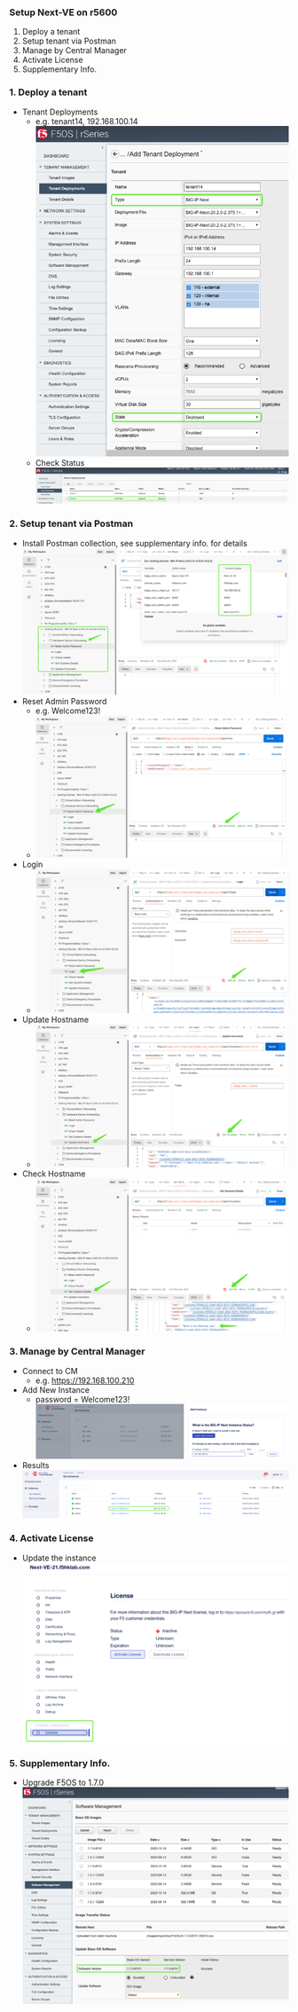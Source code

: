 ### Setup Next-VE on r5600
1. Deploy a tenant
2. Setup tenant via Postman
3. Manage by Central Manager
4. Activate License
5. Supplementary Info.

### 1. Deploy a tenant
+ Tenant Deployments
  + e.g. tenant14, 192.168.100.14  
  ![alt text](image-12.png)
  + Check Status
  ![alt text](image-14.png)

### 2. Setup tenant via Postman
+ Install Postman collection, see supplementary info. for details
  ![alt text](image-15.png)
+ Reset Admin Password
  + e.g. Welcome123!
  + ![alt text](image-16.png)
+ Login
  + ![alt text](image-17.png)
+ Update Hostname
  + ![alt text](image-18.png)
+ Check Hostname
  + ![alt text](image-19.png)

### 3. Manage by Central Manager
+ Connect to CM
  + e.g. https://192.168.100.210
+ Add New Instance
  + password = Welcome123!
  ![alt text](image-20.png)
+ Results
  ![alt text](image-21.png)

### 4. Activate License
+ Update the instance
  ![alt text](image-10.png)

### 5. Supplementary Info.
+ Upgrade F5OS to 1.7.0
  ![alt text](image-13.png)
